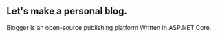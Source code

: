 ## Let's make a personal blog.
Blogger is an open-source publishing platform Written in ASP.NET Core. 
